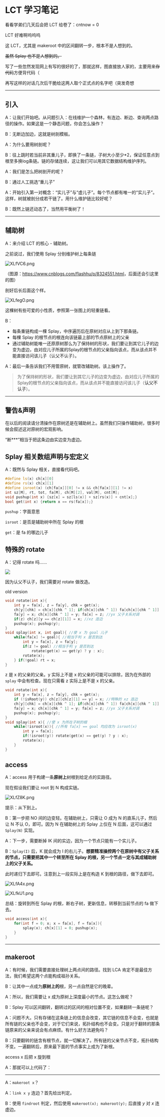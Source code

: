 # LCT 学习笔记

看看学弟们几天后会把 LCT 给卷了：cntnow = 0

LCT 好难啊呜呜呜

这 LCT，尤其是 makeroot 中的区间翻转一步，根本不是人想到的。

~~虽然 Splay 也不是人想到的。~~

写了一些忽然发现网上有写的很好的了，那就这样，图直接放人家的，主要用来~~存代码~~方便背代码（

再写这样的对话几次后干脆给这两人取个正式点的名字吧（突发奇想

---------

## 引入

A：让我们开始吧。从问题引入：在线维护一个森林，有连边、断边、查询两点路径的操作。如果这是一个静态问题，你会怎么操作？

B：无断边加边，这就是树剖模板。

A：为什么要用树剖呢？

B：往上跳时若当前非其重儿子，即换了一条链，子树大小至少*2，保证任意点到根至多换log条链。链的存储连续，这让我们可以用其它数据结构维护序列。

A：我们是怎么把树剖开的呢？

B：通过人工挑选“重儿子”

A：开始引入第一对概念：“实儿子”与“虚儿子”。每个节点都有唯一的“实儿子”。这样，树就被剖分成若干链了。用什么维护链比较好呢？

B：既然上链还动态了，当然用平衡树了！

---------

## 辅助树

A：来介绍 LCT 的核心 - 辅助树。

之前说过，我们使用 Splay 分别维护树上每条链

![XLfVC6.png](https://s1.ax1x.com/2022/06/18/XLfVC6.png)

（图源：<https://www.cnblogs.com/flashhu/p/8324551.html>，后面还会引这里的图）

剖好后长后面这个样。

![XLfegO.png](https://s1.ax1x.com/2022/06/18/XLfegO.png)

这棵树有些可爱的小性质，参照第一张图上的轻重链看。

B：
- 每条重链构成一棵 Splay，中序遍历后在原树对应从上到下那条链。
- 每棵 Splay 的根节点的根连向该链最上部的节点原树上的父亲
- 通过辅助树能唯一还原原树那么为了保持树的形状，我们要让到其它儿子的边变为虚边，由对应儿子所属的Splay的根节点的父亲指向该点，而从该点并不能直接访问该儿子（认父不认子）。

A：最后一条告诉我们不用管原树，就管改辅助树。该上操作了。

> 为了保持树的形状，我们要让到其它儿子的边变为虚边，由对应儿子所属的Splay的根节点的父亲指向该点，而从该点并不能直接访问该儿子（**认父不认子**）。

---------

## 警告&声明

在以后的阅读请分清操作在原树还是在辅助树上。虽然我们只操作辅助树，很多时候会叙述这对原树的宏观影响。

“断***”相当于把这条边由实边变为虚边。

## Splay 相关数组声明与宏定义

A：既然与 Splay 相关，直接看代码吧。

```cpp
#define ls(x) ch[x][0]
#define rs(x) ch[x][1]
#define isroot(x) (ch[fa[x]][0] != x && ch[fa[x]][1] != x)
int sz[M], rt, tot, fa[M], ch[M][2], val[M], cnt[M];
void pushup(int x) {sz[x] = sz[ls(x)] + sz[rs(x)] + cnt[x];}
bool get(int x) {return x == rs(fa[x]);}
```

`pushup`：字面意思

`isroot`：是否是辅助树中所在 Splay 的根

`get`：是 fa 的哪边儿子

## 特殊的 rotate

A：记得 rotate 吗……

![](https://oi-wiki.org/ds/images/splay-rotate.svg)

因为认父不认子，我们需要对 rotate 做改造。

old version

```cpp
void rotate(int x){ 
	int y = fa[x], z = fa[y], chk = get(x);
	ch[y][chk] = ch[x][chk ^ 1]; if(ch[x][chk ^ 1]) fa[ch[x][chk ^ 1]] = y; //处理 x 另一方向的儿子 
	fa[y] = x; ch[x][chk ^ 1] = y; fa[x] = z; //yx 父子关系对调 
	if(z) ch[z][y == ch[z][1]] = x; //xz 连边 
	pushup(x); pushup(y); 
}
void splay(int x, int goal){ //使 x 为 goal 儿子 
	while(fa[x] != goal){ //相当于判 x 是否到达
		int y = fa[x], z = fa[y];
		if(z != goal) //相当于判 y 是否到达
            rotate(get(x) == get(y) ? y : x);
		rotate(x);
	} if(!goal) rt = x;
}
```

z 是 x 的父亲的父亲。y 实际上不是 x 的父亲的可能可以排除，因为在外部的 `splay` 中会有检查。现在只需看 z 实际上是不是 x 的父亲。

```cpp
void rotate(int x){ 
	int y = fa[x], z = fa[y], chk = get(x);
    if (!isRoot(y)) ch[z][ch[z][1] == y] = x; //特殊的 xz 连边
	ch[y][chk] = ch[x][chk ^ 1]; if(ch[x][chk ^ 1]) fa[ch[x][chk ^ 1]] = y; //处理 x 另一方向的儿子 
	fa[y] = x; ch[x][chk ^ 1] = y; fa[x] = z; //yx 父子关系对调 
	pushup(x); pushup(y); 
}
void splay(int x){ //使 x 为所在子树的根 
	while(!isroot(x)){ //所有 fa[x] == goal 均应改为 isroot(x)
		int y = fa[x];
		if(!isroot(y)) rotate(get(x) == get(y) ? y : x);
		rotate(x);
	}
}
```

## access

A：access 用于构建一条**原树上**树根到给定点的实路径。

现在假设我们要让 root 到 N 构成实链。

![XLfZ8K.png](https://s1.ax1x.com/2022/06/18/XLfZ8K.png)

提示：从下到上。

B：第一步把 NO 间的边变轻。在辅助树上，只需让 O 成为 N 的直系儿子，然后让 N 不认 O，即可。因为 N 在辅助树上的 Splay 上仅在 N 后面，这可以通过 `Splay(N)` 实现。

A：下一步，需要断掉 IK 间的实边，因为一个节点只能有一个实儿子。

B：`Splay(I)` 后，K 就会成为 I 的右儿子。**想要精准操控两个在原树中有父子关系的节点，只需要把其中一个转至所在 Splay 的根，另一个节点一定与其成辅助树上的父子关系。**

此时递归下去即可。注意到上一段实际上是在构造 K 到根的路径，做下去即可。

![XLfA4x.png](https://s1.ax1x.com/2022/06/18/XLfA4x.png)

![XLfkU1.png](https://s1.ax1x.com/2022/06/18/XLfkU1.png)

总结：旋转到所在 Splay 的根，断右子树，更新信息，转移到当前节点的 fa 做下去。

```cpp
void access(int x){
    for(int f = 0; x; x = fa[x], f = fa[x]){
        splay(x); ch[x][1] = 0; pushup(x);
    }
}
```

---------

## makeroot

A：有时候，我们需要直接处理树上两点间的路径。找到 LCA 肯定不是最佳方法，我们希望这两个点能构成祖孙关系。

B：让其中一点成为**原树上的**根，另一点自然是它的晚辈。

A：所以，我们需要让 x 成为原树上深度最小的节点。这怎么做呢？

B：Splay 可以区间翻转，翻转过的区间的相对位置不变，如果翻转一条链呢？

A：问题不大。只有存储在这条链上的信息会改变，其它链的信息不会变，也就是所有链的父亲也不会变，对于它们来说，拓扑结构也不会变。只是对于翻转的那条链原来的父亲来说会有点麻烦。有什么好方法避免吗？

B：只要翻转的链含有根节点，就一切解决了。所有链的父亲节点不变，拓扑结构不变。一遍翻转后，原来最下面的节点事实上成为了新根。

access x 后把 x 旋到根

A：那就可以上代码了：



----------

A：`makeroot x`？

A：`link x y`  连边？首先给出判定。

B：使用 `findroot` 判定，然后使用 `makeroot(x); makeroot(y);` 后直接 $y$ 对 $x$ 连虚边。